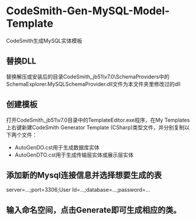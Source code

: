 # CodeSmith-Gen-MySQL-Model-Template
CodeSmith生成MySQL实体模板

## 替换DLL
替换解压或安装后的目录CodeSmith_jb51\v7.0\SchemaProviders中的SchemaExplorer.MySQLSchemaProvider.dll文件为本文件夹里修改过的dll

## 创建模板
打开CodeSmith_jb51\v7.0目录中的TemplateEditor.exe程序，在My Templates上右键新建CodeSmith Generator Template (CSharp)类型文件，并分别复制以下两个文件：
* AutoGenDO.cst用于生成数据库实体
* AutoGenDTO.cst用于生成传输层实体或展示层实体

## 添加新的Mysql连接信息并选择想要生成的表
server=...;port=3306;User Id=...;database=...;password=...

## 输入命名空间，点击Generate即可生成相应的类。
